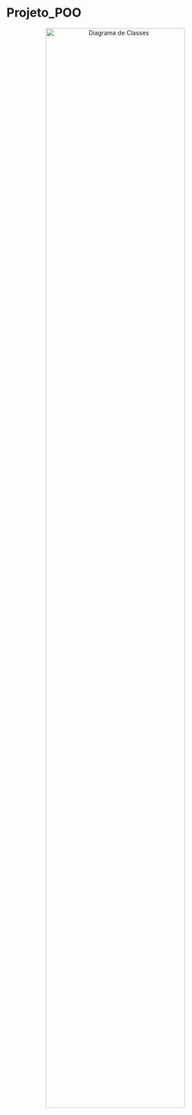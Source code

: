 # Projeto_POO


<p align="center">
   <img alt="Diagrama de Classes" src=".github/pic_1.png" 
  width="80%">
</p>
